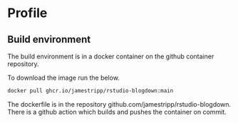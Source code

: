 # Profile

## Build environment

The build environment is in a docker container on the github container repository.

To download the image run the below.

```bash
docker pull ghcr.io/jamestripp/rstudio-blogdown:main
```

The dockerfile is in the repository github.com/jamestripp/rstudio-blogdown. There is a github action which builds and pushes the container on commit.